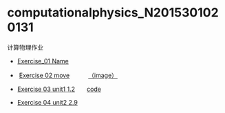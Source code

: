 # computationalphysics_N2015301020131
计算物理作业




*  [Exercise_01 Name](./temp.py)

*  [Exercise 02 move](./untitled5.py)           [（image）](./IMG_0818(20170924-143540).jpg)

*  [Exercise 03 unit1 1.2](./exercise3/exercise.md)                  [code](./untitled6.py)

*  [Exercise 04 unit2 2.9](./exercise4/homework.md)
